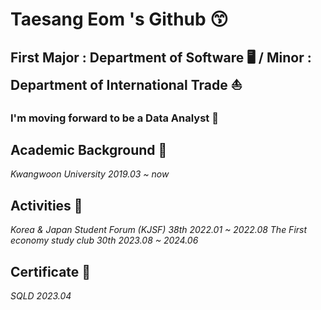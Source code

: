 # Taesang Eom 's Github 😙

## First Major : Department of Software 🖥️   /    Minor : Department of International Trade ⛵

### I'm moving forward to be a Data Analyst 🌅 ###

## Academic Background 🏫

*Kwangwoon University  2019.03 ~ now*

## Activities 🏃

*Korea & Japan Student Forum (KJSF) 38th  2022.01 ~ 2022.08*
*The First economy study club 30th  2023.08 ~ 2024.06*

## Certificate 📰

*SQLD  2023.04*


